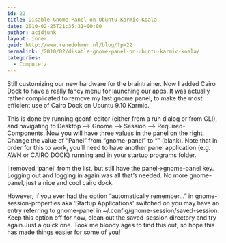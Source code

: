 ```yaml
---
id: 22
title: Disable Gnome-Panel on Ubuntu Karmic Koala
date: 2010-02-25T21:35:31+00:00
author: acidjunk
layout: inner
guid: http://www.renedohmen.nl/blog/?p=22
permalink: /2010/02/disable-gnome-panel-on-ubuntu-karmic-koala/
categories:
  - Computerz
---
```

Still customizing our new hardware for the braintrainer. Now I added Cairo Dock to have a really fancy menu for launching our apps. It was actually rather complicated to remove my last gnome panel, to make the most efficient use of Cairo Dock on Ubuntu 9.10 Karmic.

This is done by running gconf-editor (either from a run dialog or from CLI), and navigating to Desktop –> Gnome –> Session –> Required-Components. Now you will have three values in the panel on the right. Change the value of “Panel” from “gnome-panel” to “” (blank). Note that in order for this to work, you’ll need to have another panel application (e.g. AWN or CAIRO DOCK) running and in your startup programs folder.

I removed &#8216;panel&#8217; from the list, but still have the panel->gnome-panel key. Logging out and logging in again was all that&#8217;s needed. No more gnome-panel, just a nice and cool cairo dock.

However, if you ever had the option &#8220;automatically remember&#8230;&#8221; in gnome-session-properties aka &#8216;Startup Applications&#8217; switched on you may have an entry referring to gnome-panel in ~/.config/gnome-session/saved-session. Keep this option off for now, clean out the saved-session directory and try again.Just a quick one. Took me bloody ages to find this out, so hope this has made things easier for some of you!